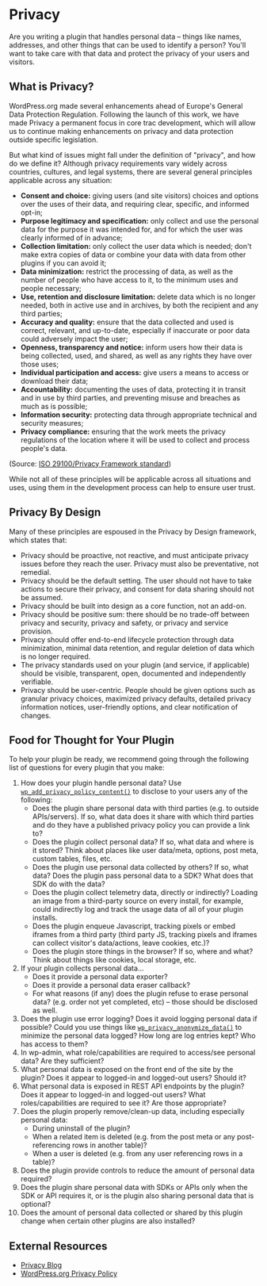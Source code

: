 # Privacy

Are you writing a plugin that handles personal data – things like names, addresses, and other things that can be used to identify a person? You'll want to take care with that data and protect the privacy of your users and visitors.

## What is Privacy?

WordPress.org made several enhancements ahead of Europe's General Data Protection Regulation. Following the launch of this work, we have made Privacy a permanent focus in core trac development, which will allow us to continue making enhancements on privacy and data protection outside specific legislation.

But what kind of issues might fall under the definition of "privacy", and how do we define it? Although privacy requirements vary widely across countries, cultures, and legal systems, there are several general principles applicable across any situation:

- **Consent and choice:** giving users (and site visitors) choices and options over the uses of their data, and requiring clear, specific, and informed opt-in;
- **Purpose legitimacy and specification:** only collect and use the personal data for the purpose it was intended for, and for which the user was clearly informed of in advance;
- **Collection limitation:** only collect the user data which is needed; don't make extra copies of data or combine your data with data from other plugins if you can avoid it;
- **Data minimization:** restrict the processing of data, as well as the number of people who have access to it, to the minimum uses and people necessary;
- **Use, retention and disclosure limitation:** delete data which is no longer needed, both in active use and in archives, by both the recipient and any third parties;
- **Accuracy and quality:** ensure that the data collected and used is correct, relevant, and up-to-date, especially if inaccurate or poor data could adversely impact the user;
- **Openness, transparency and notice:** inform users how their data is being collected, used, and shared, as well as any rights they have over those uses;
- **Individual participation and access:** give users a means to access or download their data;
- **Accountability:** documenting the uses of data, protecting it in transit and in use by third parties, and preventing misuse and breaches as much as is possible;
- **Information security:** protecting data through appropriate technical and security measures;
- **Privacy compliance:** ensuring that the work meets the privacy regulations of the location where it will be used to collect and process people's data.

(Source: [ISO 29100/Privacy Framework standard](https://www.iso.org/standard/45123.html))

While not all of these principles will be applicable across all situations and uses, using them in the development process can help to ensure user trust.

## Privacy By Design

Many of these principles are espoused in the Privacy by Design framework, which states that:

- Privacy should be proactive, not reactive, and must anticipate privacy issues before they reach the user. Privacy must also be preventative, not remedial.
- Privacy should be the default setting. The user should not have to take actions to secure their privacy, and consent for data sharing should not be assumed.
- Privacy should be built into design as a core function, not an add-on.
- Privacy should be positive sum: there should be no trade-off between privacy and security, privacy and safety, or privacy and service provision.
- Privacy should offer end-to-end lifecycle protection through data minimization, minimal data retention, and regular deletion of data which is no longer required.
- The privacy standards used on your plugin (and service, if applicable) should be visible, transparent, open, documented and independently verifiable.
- Privacy should be user-centric. People should be given options such as granular privacy choices, maximized privacy defaults, detailed privacy information notices, user-friendly options, and clear notification of changes.

## Food for Thought for Your Plugin

To help your plugin be ready, we recommend going through the following list of questions for every plugin that you make:

1. How does your plugin handle personal data? Use [`wp_add_privacy_policy_content()`](https://developer.wordpress.org/reference/functions/wp_add_privacy_policy_content/) to disclose to your users any of the following:
	- Does the plugin share personal data with third parties (e.g. to outside APIs/servers). If so, what data does it share with which third parties and do they have a published privacy policy you can provide a link to?
	- Does the plugin collect personal data? If so, what data and where is it stored? Think about places like user data/meta, options, post meta, custom tables, files, etc.
	- Does the plugin use personal data collected by others? If so, what data? Does the plugin pass personal data to a SDK? What does that SDK do with the data?
	- Does the plugin collect telemetry data, directly or indirectly? Loading an image from a third-party source on every install, for example, could indirectly log and track the usage data of all of your plugin installs.
	- Does the plugin enqueue Javascript, tracking pixels or embed iframes from a third party (third party JS, tracking pixels and iframes can collect visitor's data/actions, leave cookies, etc.)?
	- Does the plugin store things in the browser? If so, where and what? Think about things like cookies, local storage, etc.
2. If your plugin collects personal data…
	- Does it provide a personal data exporter?
	- Does it provide a personal data eraser callback?
	- For what reasons (if any) does the plugin refuse to erase personal data? (e.g. order not yet completed, etc) – those should be disclosed as well.
3. Does the plugin use error logging? Does it avoid logging personal data if possible? Could you use things like [`wp_privacy_anonymize_data()`](https://developer.wordpress.org/reference/functions/wp_privacy_anonymize_data/) to minimize the personal data logged? How long are log entries kept? Who has access to them?
4. In wp-admin, what role/capabilities are required to access/see personal data? Are they sufficient?
5. What personal data is exposed on the front end of the site by the plugin? Does it appear to logged-in and logged-out users? Should it?
6. What personal data is exposed in REST API endpoints by the plugin? Does it appear to logged-in and logged-out users? What roles/capabilities are required to see it? Are those appropriate?
7. Does the plugin properly remove/clean-up data, including especially personal data:
	- During uninstall of the plugin?
	- When a related item is deleted (e.g. from the post meta or any post-referencing rows in another table)?
	- When a user is deleted (e.g. from any user referencing rows in a table)?
8. Does the plugin provide controls to reduce the amount of personal data required?
9. Does the plugin share personal data with SDKs or APIs only when the SDK or API requires it, or is the plugin also sharing personal data that is optional?
10. Does the amount of personal data collected or shared by this plugin change when certain other plugins are also installed?

## External Resources

* [Privacy Blog](https://privacy.blog/)
* [WordPress.org Privacy Policy](https://wordpress.org/about/privacy/)